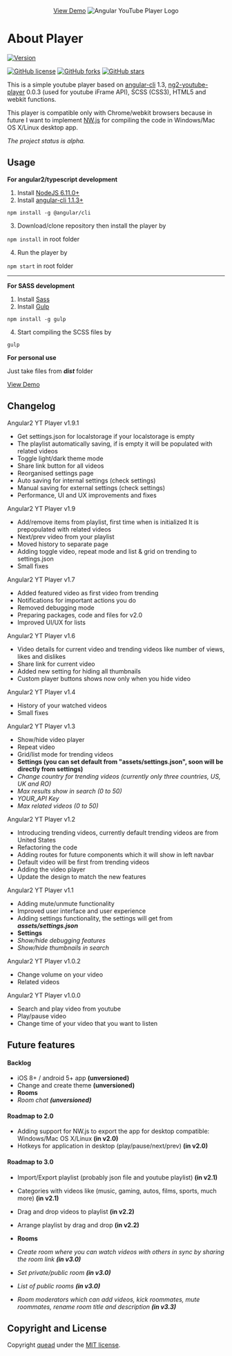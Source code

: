 <p align="center">
  <a href="https://quead.github.io/demo/" title="YouTube Player Demo">View Demo</a>
  <img alt="Angular YouTube Player Logo" src="http://i.imgur.com/9HoZwfC.jpg" style="height: auto; max-width:100%;" />
</p>

# About Player
[![Version](https://img.shields.io/badge/Current%20version-v1.9.1-brightgreen.svg?style=flat)](https://github.com/quead/angular2-yt-player)

[![GitHub license](https://img.shields.io/badge/license-MIT-blue.svg)](https://raw.githubusercontent.com/quead/angular2-yt-player/master/LICENSE)
[![GitHub forks](https://img.shields.io/github/forks/quead/angular2-yt-player.svg)](https://github.com/quead/angular2-yt-player/network)
[![GitHub stars](https://img.shields.io/github/stars/quead/angular2-yt-player.svg)](https://github.com/quead/angular2-yt-player/stargazers)

This is a simple youtube player based on [angular-cli](https://github.com/angular/angular-cli "Angular Cli") 1.3, [ng2-youtube-player](https://github.com/orizens/ng2-youtube-player "ng2 youtube player") 0.0.3 (used for youtube iFrame API), SCSS (CSS3), HTML5 and webkit functions.

This player is compatible only with Chrome/webkit browsers because in future I want to implement [NW.js](https://nwjs.io/ 'NWjs website') for compiling the code in Windows/Mac OS X/Linux desktop app.

*The project status is alpha.*

## Usage

**For angular2/typescript development**
1. Install [NodeJS 6.11.0+](https://nodejs.org/en/download/ "Node JS Download")
2. Install [angular-cli 1.1.3+](https://github.com/angular/angular-cli "Angular Cli")

`npm install -g @angular/cli`

3. Download/clone repository then install the player by

`npm install` in root folder

4. Run the player by

`npm start` in root folder

------

**For SASS development**

1. Install [Sass](http://sass-lang.com/install "Sass website")
2. Install [Gulp](https://github.com/gulpjs/gulp "Gulp download")

`npm install -g gulp`

4. Start compiling the SCSS files by

`gulp`

**For personal use**

Just take files from ***dist*** folder

<a href="https://quead.github.io/demo/" title="YouTube Player Demo">View Demo</a>

## Changelog

Angular2 YT Player v1.9.1
- Get settings.json for localstorage if your localstorage is empty
- The playlist automatically saving, if is empty it will be populated with related videos
- Toggle light/dark theme mode
- Share link button for all videos
- Reorganised settings page
- Auto saving for internal settings (check settings)
- Manual saving for external settings (check settings)
- Performance, UI and UX improvements and fixes

Angular2 YT Player v1.9
- Add/remove items from playlist, first time when is initialized It is prepopulated with related videos
- Next/prev video from your playlist
- Moved history to separate page
- Adding toggle video, repeat mode and list & grid on trending to settings.json
- Small fixes

Angular2 YT Player v1.7
- Added featured video as first video from trending
- Notifications for important actions you do
- Removed debugging mode
- Preparing packages, code and files for v2.0
- Improved UI/UX for lists

Angular2 YT Player v1.6
- Video details for current video and trending videos like number of views, likes and dislikes
- Share link for current video
- Added new setting for hiding all thumbnails
- Custom player buttons shows now only when you hide video

Angular2 YT Player v1.4
- History of your watched videos
- Small fixes

Angular2 YT Player v1.3
 - Show/hide video player
 - Repeat video
 - Grid/list mode for trending videos
- **Settings (you can set default from "assets/settings.json", soon will be directly from settings)**
- *Change country for trending videos (currently only three countries, US, UK and RO)*
- *Max results show in search (0 to 50)*
- *YOUR_API Key*
- *Max related videos (0 to 50)*

Angular2 YT Player v1.2
- Introducing trending videos, currently default trending videos are from United States
- Refactoring the code
- Adding routes for future components which it will show in left navbar
- Default video will be first from trending videos
- Adding the video player
- Update the design to match the new features

Angular2 YT Player v1.1
- Adding mute/unmute functionality
- Improved user interface and user experience
- Adding settings functionality, the settings will get from ***assets/settings.json***
- **Settings**
- *Show/hide debugging features*
- *Show/hide thumbnails in search*


Angular2 YT Player v1.0.2
- Change volume on your video
- Related videos

Angular2 YT Player v1.0.0
- Search and play video from youtube
- Play/pause video
- Change time of your video that you want to listen

## Future features
#### Backlog
- iOS 8+ / android 5+ app **(unversioned)**
- Change and create theme **(unversioned)**
- **Rooms**
- *Room chat **(unversioned)***

#### Roadmap to 2.0
- Adding support for NW.js to export the app for desktop compatible: Windows/Mac OS X/Linux **(in v2.0)**
- Hotkeys for application in desktop (play/pause/next/prev) **(in v2.0)**

#### Roadmap to 3.0
- Import/Export playlist (probably json file and youtube playlist) **(in v2.1)**
- Categories with videos like (music, gaming, autos, films, sports, much more) **(in v2.1)**
- Drag and drop videos to playlist **(in v2.2)**
- Arrange playlist by drag and drop **(in v2.2)**

- **Rooms**
- *Create room where you can watch videos with others in sync by sharing the room link **(in v3.0)***
- *Set private/public room **(in v3.0)***
- *List of public rooms **(in v3.0)***
- *Room moderators which can add videos, kick roommates, mute roommates, rename room title and description **(in v3.3)***

## Copyright and License
Copyright [quead](https://github.com/quead) under the [MIT license](LICENSE).
